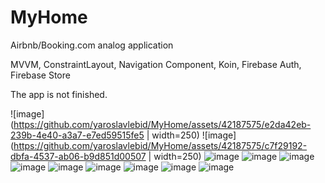 # MyHome
Airbnb/Booking.com analog application

MVVM, ConstraintLayout, Navigation Component, Koin, Firebase Auth, Firebase Store

The app is not finished.

![image](https://github.com/yaroslavlebid/MyHome/assets/42187575/e2da42eb-239b-4e40-a3a7-e7ed59515fe5 | width=250) 
![image](https://github.com/yaroslavlebid/MyHome/assets/42187575/c7f29192-dbfa-4537-ab06-b9d851d00507 | width=250)
![image](https://github.com/yaroslavlebid/MyHome/assets/42187575/a28f0814-1648-41c8-a8af-37e58756381d)
![image](https://github.com/yaroslavlebid/MyHome/assets/42187575/c2d70cf9-7681-4bc2-8606-33500c160899)
![image](https://github.com/yaroslavlebid/MyHome/assets/42187575/5d32d5aa-f293-49e1-b7c8-aae002af5daf)
![image](https://github.com/yaroslavlebid/MyHome/assets/42187575/e82b19fe-0051-47fc-90e6-27fcd58bce63)
![image](https://github.com/yaroslavlebid/MyHome/assets/42187575/953a0719-239c-49b5-b4cc-3c35fd8762bd)
![image](https://github.com/yaroslavlebid/MyHome/assets/42187575/2acd3b77-3253-42ac-a183-9a3752f37f84)
![image](https://github.com/yaroslavlebid/MyHome/assets/42187575/db8c06ae-ffe2-47a4-a23d-02fe9eefb14f)
![image](https://github.com/yaroslavlebid/MyHome/assets/42187575/7d5dc30c-2b69-48c4-a137-22814cf2544f)
![image](https://github.com/yaroslavlebid/MyHome/assets/42187575/7876bf46-7c76-4a3c-9b27-4f8edb49f2d7)
